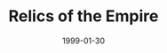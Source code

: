 ---
mission_id: relic
slug: "relics-of-the-empire"
editorsChoice:
title: "Relics of the Empire"
authors: 
    - "John Johnson"
date: 1999-01-30
filename: "relic.zip"
description: "Ceph Roean, one of the Empire's elite, and an expert in the field of espionage, is sent to the Forest Moon of Endor to search out an abandoned Imperial facility."
cover:
levelReplaced:	SECBASE
difficulty: yes
bm:	yes
fme: no
wax: yes
three_do: yes
voc: yes
gmd: no
vue: no
lfd: yes
base: "New level from scratch" 
editors: "WDFUSE 2.00"

---